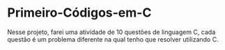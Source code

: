 # Primeiro-Códigos-em-C

Nesse projeto, farei uma atividade de 10 questões de linguagem C, cada questão é um problema diferente na qual tenho que resolver utilizando C.
